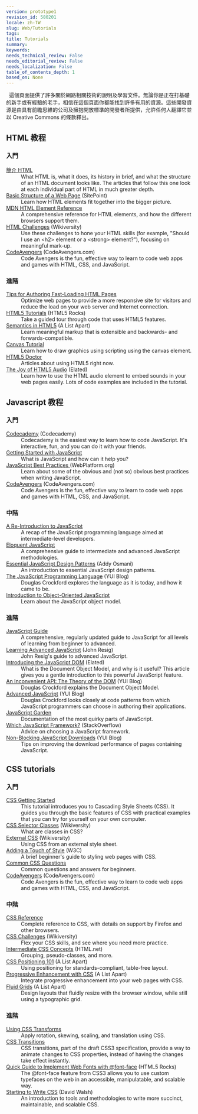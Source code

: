 ```yaml
---
version: prototype1
revision_id: 580201
locale: zh-TW
slug: Web/Tutorials
tags: 
title: Tutorials
summary: 
keywords: 
needs_technical_review: False
needs_editorial_review: False
needs_localization: False
table_of_contents_depth: 1
based_on: None
---
```

<p>&nbsp; 這個頁面提供了許多關於網路相關技術的說明及學習文件。無論你是正在打基礎的新手或有經驗的老手，相信在這個頁面你都能找到許多有用的資源。這些開發資源是由具有前瞻思維的公司及擁抱開放標準的開發者所提供，允許任何人翻譯它並以 Creative Commons 的條款釋出。</p>
<div class="row topicpage-table">
 <div class="section">
  <h2 class="Documentation" id="Documentation" name="Documentation">HTML 教程</h2>
  <h3 id=".E5.85.A5.E9.96.80">入門</h3>
  <dl>
   <dt>
    <a href="/en-US/docs/Web/Guide/HTML/Introduction">簡介 HTML</a></dt>
   <dd>
    What HTML is, what it does, its history in brief, and what the structure of an HTML document looks like. The articles that follow this one look at each individual part of HTML in much greater depth.</dd>
   <dt>
    <a href="http://reference.sitepoint.com/html/page-structure" rel="external">Basic Structure of a Web Page</a> (SitePoint)</dt>
   <dd>
    Learn how HTML elements fit together into the bigger picture.</dd>
   <dt>
    <a href="https://developer.mozilla.org/en-US/docs/HTML/Element">MDN HTML Element Reference</a></dt>
   <dd>
    A comprehensive reference for HTML elements, and how the different browsers support them.</dd>
   <dt>
    <a href="http://wikiversity.org/wiki/Web_Design/HTML_Challenges" rel="external">HTML Challenges</a> (Wikiversity)</dt>
   <dd>
    Use these challenges to hone your HTML skills (for example, "Should I use an &lt;h2&gt; element or a &lt;strong&gt; element?"), focusing on meaningful mark-up.</dd>
   <dt>
    <a href="http://codeavengers.com/" title="http://codeavengers.com/">CodeAvengers</a> (CodeAvengers.com)</dt>
   <dd>
    Code Avengers is the fun, effective way to learn to code web apps and games with HTML, CSS, and JavaScript.</dd>
  </dl>
  <h3 id=".E9.80.B2.E9.9A.8E">進階</h3>
  <dl>
   <dt>
    <a href="https://developer.mozilla.org/en-US/docs/Tips_for_Authoring_Fast-loading_HTML_Pages">Tips for Authoring Fast-Loading HTML Pages</a></dt>
   <dd>
    Optimize web pages to provide a more responsive site for visitors and reduce the load on your web server and Internet connection.</dd>
   <dt>
    <a href="http://www.html5rocks.com/tutorials/" rel="external">HTML5 Tutorials</a> (HTML5 Rocks)</dt>
   <dd>
    Take a guided tour through code that uses HTML5 features.</dd>
   <dt>
    <a href="http://www.alistapart.com/articles/semanticsinhtml5/" rel="external">Semantics in HTML5</a> (A List Apart)</dt>
   <dd>
    Learn meaningful markup that is extensible and backwards- and forwards-compatible.</dd>
   <dt>
    <a href="https://developer.mozilla.org/en-US/docs/Canvas_tutorial">Canvas Tutorial</a></dt>
   <dd>
    Learn how to draw graphics using scripting using the canvas element.</dd>
   <dt>
    <a href="http://html5doctor.com/" rel="external">HTML5 Doctor</a></dt>
   <dd>
    Articles about using HTML5 right now.</dd>
   <dt>
    <a href="http://www.elated.com/articles/html5-audio/" rel="external">The Joy of HTML5 Audio</a> (Elated)</dt>
   <dd>
    Learn how to use the HTML audio element to embed sounds in your web pages easily. Lots of code examples are included in the tutorial.</dd>
  </dl>
  <h2 class="Documentation" id="Documentation" name="Documentation">Javascript 教程</h2>
  <h3 id=".E5.85.A5.E9.96.80_2">入門</h3>
  <dl>
   <dt>
    <a href="http://www.codecademy.com/">Codecademy</a> (Codecademy)</dt>
   <dd>
    Codecademy is the easiest way to learn how to code JavaScript. It's interactive, fun, and you can do it with your friends.</dd>
   <dt>
    <a href="https://developer.mozilla.org/en-US/docs/JavaScript/Getting_Started">Getting Started with JavaScript</a></dt>
   <dd>
    What is JavaScript and how can it help you?</dd>
   <dt>
    <a href="http://dev.opera.com/articles/view/javascript-best-practices/" rel="external">JavaScript Best Practices</a><a href="http://docs.webplatform.org/wiki/tutorials/javascript_best_practices" title="http://docs.webplatform.org/wiki/tutorials/javascript_best_practices"> </a>(WebPlatform.org)</dt>
   <dd>
    Learn about some of the obvious and (not so) obvious best practices when writing JavaScript.</dd>
   <dt>
    <a href="http://codeavengers.com/" title="http://codeavengers.com/">CodeAvengers</a> (CodeAvengers.com)</dt>
   <dd>
    Code Avengers is the fun, effective way to learn to code web apps and games with HTML, CSS, and JavaScript.</dd>
  </dl>
  <h3 id=".E4.B8.AD.E9.9A.8E">中階</h3>
  <dl>
   <dt>
    <a href="https://developer.mozilla.org/en-US/docs/A_re-introduction_to_JavaScript">A Re-Introduction to JavaScript</a></dt>
   <dd>
    A recap of the JavaScript programming language aimed at intermediate-level developers.</dd>
   <dt>
    <a href="http://eloquentjavascript.net/contents.html" rel="external">Eloquent JavaScript</a></dt>
   <dd>
    A comprehensive guide to intermediate and advanced JavaScript methodologies.</dd>
   <dt>
    <a href="http://www.addyosmani.com/resources/essentialjsdesignpatterns/book/" rel="external">Essential JavaScript Design Patterns</a> (Addy Osmani)</dt>
   <dd>
    An introduction to essential JavaScript design patterns.</dd>
   <dt>
    <a href="http://www.yuiblog.com/blog/2007/01/24/video-crockford-tjpl/" rel="external">The JavaScript Programming Language</a> (YUI Blog)</dt>
   <dd>
    Douglas Crockford explores the language as it is today, and how it came to be.</dd>
   <dt>
    <a href="https://developer.mozilla.org/en-US/docs/Introduction_to_Object-Oriented_JavaScript">Introduction to Object-Oriented JavaScript</a></dt>
   <dd>
    Learn about the JavaScript object model.</dd>
  </dl>
 </div>
 <div class="section">
  <h3 id=".E9.80.B2.E9.9A.8E_2">進階</h3>
  <dl>
   <dt>
    <a href="https://developer.mozilla.org/en-US/docs/JavaScript/Guide">JavaScript Guide</a></dt>
   <dd>
    A comprehensive, regularly updated guide to JavaScript for all levels of learning from beginner to advanced.</dd>
   <dt>
    <a href="http://ejohn.org/apps/learn/" rel="external">Learning Advanced JavaScript</a> (John Resig)</dt>
   <dd>
    John Resig's guide to advanced JavaScript.</dd>
   <dt>
    <a href="http://www.elated.com/articles/javascript-dom-intro/" rel="external">Introducing the JavaScript DOM</a> (Elated)</dt>
   <dd>
    What is the Document Object Model, and why is it useful? This article gives you a gentle introduction to this powerful JavaScript feature.</dd>
   <dt>
    <a href="http://yuiblog.com/blog/2006/10/20/video-crockford-domtheory/" rel="external">An Inconvenient API: The Theory of the DOM</a> (YUI Blog)</dt>
   <dd>
    Douglas Crockford explains the Document Object Model.</dd>
   <dt>
    <a href="http://yuiblog.com/blog/2006/11/27/video-crockford-advjs/" rel="external">Advanced JavaScript</a> (YUI Blog)</dt>
   <dd>
    Douglas Crockford looks closely at code patterns from which JavaScript programmers can choose in authoring their applications.</dd>
   <dt>
    <a href="http://bonsaiden.github.com/JavaScript-Garden/" rel="external">JavaScript Garden</a></dt>
   <dd>
    Documentation of the most quirky parts of JavaScript.</dd>
   <dt>
    <a href="http://stackoverflow.com/questions/394601/which-javascript-framework-jquery-vs-dojo-vs" rel="external">Which JavaScript Framework?</a> (StackOverflow)</dt>
   <dd>
    Advice on choosing a JavaScript framework.</dd>
   <dt>
    <a href="http://yuiblog.com/blog/2008/07/22/non-blocking-scripts/" rel="external">Non-Blocking JavaScript Downloads</a> (YUI Blog)</dt>
   <dd>
    Tips on improving the download performance of pages containing JavaScript.</dd>
  </dl>
  <h2 class="Documentation" id="Documentation" name="Documentation">CSS tutorials</h2>
  <h3 id=".E5.85.A5.E9.96.80_3">入門</h3>
  <dl>
   <dt>
    <a href="https://developer.mozilla.org/en-US/docs/CSS/Getting_Started">CSS Getting Started</a></dt>
   <dd>
    This tutorial introduces you to Cascading Style Sheets (CSS). It guides you through the basic features of CSS with practical examples that you can try for yourself on your own computer.</dd>
   <dt>
    <a href="http://en.wikiversity.org/wiki/Web_Design/CSS_Classes" rel="external">CSS Selector Classes</a> (Wikiversity)</dt>
   <dd>
    What are classes in CSS?</dd>
   <dt>
    <a href="http://en.wikiversity.org/wiki/Web_Design/External_CSS" rel="external">External CSS</a> (Wikiversity)</dt>
   <dd>
    Using CSS from an external style sheet.</dd>
   <dt>
    <a href="http://www.w3.org/MarkUp/Guide/Style" rel="external">Adding a Touch of Style</a> (W3C)</dt>
   <dd>
    A brief beginner's guide to styling web pages with CSS.</dd>
   <dt>
    <a href="https://developer.mozilla.org/en-US/docs/Common_CSS_Questions">Common CSS Questions</a></dt>
   <dd>
    Common questions and answers for beginners.</dd>
   <dt>
    <a href="http://codeavengers.com/" title="http://codeavengers.com/">CodeAvengers</a> (CodeAvengers.com)</dt>
   <dd>
    Code Avengers is the fun, effective way to learn to code web apps and games with HTML, CSS, and JavaScript.</dd>
  </dl>
  <h3 id=".E4.B8.AD.E9.9A.8E_2">中階</h3>
  <dl>
   <dt>
    <a href="https://developer.mozilla.org/en-US/docs/CSS/CSS_Reference">CSS Reference</a></dt>
   <dd>
    Complete reference to CSS, with details on support by Firefox and other browsers.</dd>
   <dt>
    <a href="http://en.wikiversity.org/wiki/Web_Design/CSS_challenges" rel="external">CSS Challenges</a> (Wikiversity)</dt>
   <dd>
    Flex your CSS skills, and see where you need more practice.</dd>
   <dt>
    <a href="http://www.html.net/tutorials/css/" rel="external">Intermediate CSS Concepts</a> (HTML.net)</dt>
   <dd>
    Grouping, pseudo-classes, and more.</dd>
   <dt>
    <a href="http://www.alistapart.com/articles/css-positioning-101/" rel="external">CSS Positioning 101</a> (A List Apart)</dt>
   <dd>
    Using positioning for standards-compliant, table-free layout.</dd>
   <dt>
    <a href="http://www.alistapart.com/articles/progressiveenhancementwithcss/" rel="external">Progressive Enhancement with CSS</a> (A List Apart)</dt>
   <dd>
    Integrate progressive enhancement into your web pages with CSS.</dd>
   <dt>
    <a href="http://www.alistapart.com/articles/fluidgrids/" rel="external">Fluid Grids</a> (A List Apart)</dt>
   <dd>
    Design layouts that fluidly resize with the browser window, while still using a typographic grid.</dd>
  </dl>
  <h3 id=".E9.80.B2.E9.9A.8E_3">進階</h3>
  <dl>
   <dt>
    <a href="https://developer.mozilla.org/en-US/docs/CSS/Using_CSS_transforms">Using CSS Transforms</a></dt>
   <dd>
    Apply rotation, skewing, scaling, and translation using CSS.</dd>
   <dt>
    <a href="https://developer.mozilla.org/en-US/docs/CSS/CSS_transitions">CSS Transitions</a></dt>
   <dd>
    CSS transitions, part of the draft CSS3 specification, provide a way to animate changes to CSS properties, instead of having the changes take effect instantly.</dd>
   <dt>
    <a href="http://www.html5rocks.com/tutorials/webfonts/quick/" rel="external">Quick Guide to Implement Web Fonts with @font-face</a> (HTML5 Rocks)</dt>
   <dd>
    The @font-face feature from CSS3 allows you to use custom typefaces on the web in an accessible, manipulatable, and scalable way.</dd>
   <dt>
    <a href="http://davidwalsh.name/starting-css" rel="external">Starting to Write CSS</a> (David Walsh)</dt>
   <dd>
    An introduction to tools and methodologies to write more succinct, maintainable, and scalable CSS.</dd>
  </dl>
 </div>
</div>
<p>&nbsp;</p>

